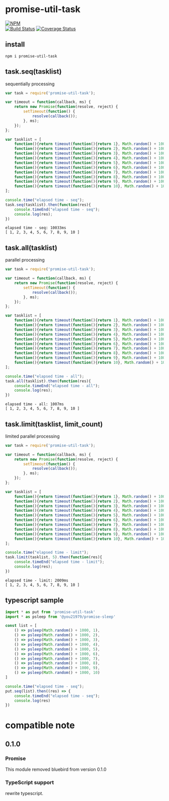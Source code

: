 # promise-util-task

[![NPM](https://nodei.co/npm/promise-util-task.png?downloads=true&downloadRank=true&stars=true)](https://nodei.co/npm/promise-util-task)  
[![Build Status](https://secure.travis-ci.org/you21979/node-promise-util-task.png?branch=master)](https://travis-ci.org/you21979/node-promise-util-task)
[![Coverage Status](https://coveralls.io/repos/github/you21979/node-promise-util-task/badge.svg?branch=master)](https://coveralls.io/github/you21979/node-promise-util-task?branch=master)

## install

```
npm i promise-util-task
```

## task.seq(tasklist)

sequentially processing

```:seq.js
var task = require('promise-util-task');

var timeout = function(callback, ms) {
    return new Promise(function(resolve, reject) {
        setTimeout(function() {
            resolve(callback());
        }, ms);
    });
};

var tasklist = [
    function(){return timeout(function(){return 1}, Math.random() + 1000)},
    function(){return timeout(function(){return 2}, Math.random() + 1000)},
    function(){return timeout(function(){return 3}, Math.random() + 1000)},
    function(){return timeout(function(){return 4}, Math.random() + 1000)},
    function(){return timeout(function(){return 5}, Math.random() + 1000)},
    function(){return timeout(function(){return 6}, Math.random() + 1000)},
    function(){return timeout(function(){return 7}, Math.random() + 1000)},
    function(){return timeout(function(){return 8}, Math.random() + 1000)},
    function(){return timeout(function(){return 9}, Math.random() + 1000)},
    function(){return timeout(function(){return 10}, Math.random() + 1000)}
];

console.time("elapsed time - seq");
task.seq(tasklist).then(function(res){
    console.timeEnd("elapsed time - seq");
    console.log(res);
})
```

```:result
elapsed time - seq: 10033ms
[ 1, 2, 3, 4, 5, 6, 7, 8, 9, 10 ]
```

## task.all(tasklist)

parallel processing

```:all.js
var task = require('promise-util-task');

var timeout = function(callback, ms) {
    return new Promise(function(resolve, reject) {
        setTimeout(function() {
            resolve(callback());
        }, ms);
    });
};

var tasklist = [
    function(){return timeout(function(){return 1}, Math.random() + 1000)},
    function(){return timeout(function(){return 2}, Math.random() + 1000)},
    function(){return timeout(function(){return 3}, Math.random() + 1000)},
    function(){return timeout(function(){return 4}, Math.random() + 1000)},
    function(){return timeout(function(){return 5}, Math.random() + 1000)},
    function(){return timeout(function(){return 6}, Math.random() + 1000)},
    function(){return timeout(function(){return 7}, Math.random() + 1000)},
    function(){return timeout(function(){return 8}, Math.random() + 1000)},
    function(){return timeout(function(){return 9}, Math.random() + 1000)},
    function(){return timeout(function(){return 10}, Math.random() + 1000)}
];

console.time("elapsed time - all");
task.all(tasklist).then(function(res){
    console.timeEnd("elapsed time - all");
    console.log(res);
})
```

```:result
elapsed time - all: 1007ms
[ 1, 2, 3, 4, 5, 6, 7, 8, 9, 10 ]
```

## task.limit(tasklist, limit_count)

limited parallel processing

```:limit.js
var task = require('promise-util-task');

var timeout = function(callback, ms) {
    return new Promise(function(resolve, reject) {
        setTimeout(function() {
            resolve(callback());
        }, ms);
    });
};

var tasklist = [
    function(){return timeout(function(){return 1}, Math.random() + 1000)},
    function(){return timeout(function(){return 2}, Math.random() + 1000)},
    function(){return timeout(function(){return 3}, Math.random() + 1000)},
    function(){return timeout(function(){return 4}, Math.random() + 1000)},
    function(){return timeout(function(){return 5}, Math.random() + 1000)},
    function(){return timeout(function(){return 6}, Math.random() + 1000)},
    function(){return timeout(function(){return 7}, Math.random() + 1000)},
    function(){return timeout(function(){return 8}, Math.random() + 1000)},
    function(){return timeout(function(){return 9}, Math.random() + 1000)},
    function(){return timeout(function(){return 10}, Math.random() + 1000)}
];

console.time("elapsed time - limit");
task.limit(tasklist, 5).then(function(res){
    console.timeEnd("elapsed time - limit");
    console.log(res);
})
```

```:result
elapsed time - limit: 2009ms
[ 1, 2, 3, 4, 5, 6, 7, 8, 9, 10 ]
```

## typescript sample

```:seq.ts
import * as put from 'promise-util-task'
import * as psleep from '@you21979/promise-sleep'

const list = [
    () => psleep(Math.random() + 1000, 1),
    () => psleep(Math.random() + 1000, 2),
    () => psleep(Math.random() + 1000, 3),
    () => psleep(Math.random() + 1000, 4),
    () => psleep(Math.random() + 1000, 5),
    () => psleep(Math.random() + 1000, 6),
    () => psleep(Math.random() + 1000, 7),
    () => psleep(Math.random() + 1000, 8),
    () => psleep(Math.random() + 1000, 9),
    () => psleep(Math.random() + 1000, 10)
]

console.time("elapsed time - seq");
put.seq(list).then((res) => {
    console.timeEnd("elapsed time - seq");
    console.log(res)
})
```



# compatible note

## 0.1.0

### Promise

This module removed bluebird from version 0.1.0

### TypeScript support

rewrite typescript.



